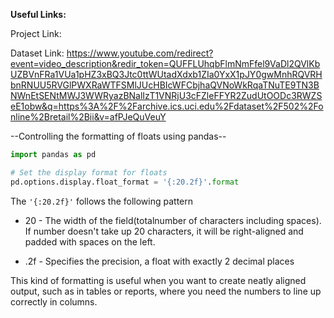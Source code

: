

**Useful Links:**

Project Link: 

Dataset Link: https://www.youtube.com/redirect?event=video_description&redir_token=QUFFLUhqbFlmNmFfel9VaDl2QVlKbUZBVnFRa1VUa1pHZ3xBQ3Jtc0ttWUtadXdxb1ZIa0YxX1pJY0gwMnhRQVRHbnRNUU5RVGlPWXRaWTFSMlJUcHBIcWFCbjhaQVNoWkRqaTNuTE9TN3BNWnEtSENtMWJ3WWRyazBNalIzT1VNRjU3cFZleFFYR2ZudUtOODc3RWZSeE1obw&q=https%3A%2F%2Farchive.ics.uci.edu%2Fdataset%2F502%2Fonline%2Bretail%2Bii&v=afPJeQuVeuY


--Controlling the formatting of floats using pandas--

```python
import pandas as pd

# Set the display format for floats
pd.options.display.float_format = '{:20.2f}'.format

```
The `'{:20.2f}'` follows the following pattern
* 20 - The width of the field(totalnumber of characters including spaces). If number doesn't take up 20 characters, it will be right-aligned and padded with spaces on the left.

* .2f - Specifies the precision, a float with exactly 2 decimal places


This kind of formatting is useful when you want to create neatly aligned output, such as in tables or reports, where you need the numbers to line up correctly in columns.


